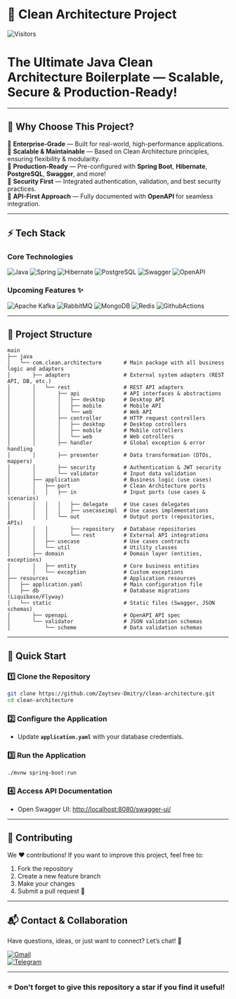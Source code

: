 # 🚀 Clean Architecture Project

![Visitors](https://api.visitorbadge.io/api/visitors?path=https://github.com/Zaytsev-Dmitry/clean-architecture&label=Repository%20Visits&countColor=%230c7ebe&style=flat&labelStyle=none)

# The Ultimate Java Clean Architecture Boilerplate — Scalable, Secure & Production-Ready!

---

## 🎯 Why Choose This Project?

🔹 **Enterprise-Grade** — Built for real-world, high-performance applications.  
🔹 **Scalable & Maintainable** — Based on Clean Architecture principles, ensuring flexibility & modularity.  
🔹 **Production-Ready** — Pre-configured with **Spring Boot**, **Hibernate**, **PostgreSQL**, **Swagger**, and more!  
🔹 **Security First** — Integrated authentication, validation, and best security practices.  
🔹 **API-First Approach** — Fully documented with **OpenAPI** for seamless integration.

---

## ⚡ Tech Stack

### **Core Technologies**

![Java](https://img.shields.io/badge/java-%23ED8B00.svg?style=for-the-badge&logo=openjdk&logoColor=white)
![Spring](https://img.shields.io/badge/spring-%236DB33F.svg?style=for-the-badge&logo=spring&logoColor=white)
![Hibernate](https://img.shields.io/badge/Hibernate-59666C?style=for-the-badge&logo=Hibernate&logoColor=white)
![PostgreSQL](https://img.shields.io/badge/postgres-%23316192.svg?style=for-the-badge&logo=postgresql&logoColor=white)
![Swagger](https://img.shields.io/badge/-Swagger-%23Clojure?style=for-the-badge&logo=swagger&logoColor=white)
![OpenAPI](https://img.shields.io/badge/openapiinitiative-%23000000.svg?style=for-the-badge&logo=openapiinitiative&logoColor=white)

### **Upcoming Features ✨**

![Apache Kafka](https://img.shields.io/badge/Apache%20Kafka-000?style=for-the-badge&logo=apachekafka)
![RabbitMQ](https://img.shields.io/badge/Rabbitmq-FF6600?style=for-the-badge&logo=rabbitmq&logoColor=white)
![MongoDB](https://img.shields.io/badge/MongoDB-%234ea94b.svg?style=for-the-badge&logo=mongodb&logoColor=white)
![Redis](https://img.shields.io/badge/redis-%23DD0031.svg?&style=for-the-badge&logo=redis&logoColor=white)
![GithubActions](https://img.shields.io/badge/GitHub_Actions-2088FF?style=for-the-badge&logo=github-actions&logoColor=white)

---

## 📂 Project Structure

```plaintext
main
├── java
│   └── com.clean.architecture       # Main package with all business logic and adapters
│       ├── adapters                 # External system adapters (REST API, DB, etc.)
│       │   └── rest                 # REST API adapters
│       │       ├── api              # API interfaces & abstractions
│       │       │   ├── desktop      # Desktop API
│       │       │   ├── mobile       # Mobile API
│       │       │   └── web          # Web API
│       │       ├── controller       # HTTP request controllers
│       │       │   ├── desktop      # Desktop cotrollers
│       │       │   ├── mobile       # Mobile cotrollers
│       │       │   └── web          # Web cotrollers
│       │       ├── handler          # Global exception & error handling
│       │       ├── presenter        # Data transformation (DTOs, mappers)
│       │       ├── security         # Authentication & JWT security
│       │       └── validator        # Input data validation
│       ├── application              # Business logic (use cases)
│       │   ├── port                 # Clean Architecture ports
│       │   │   ├── in               # Input ports (use cases & scenarios)
│       │   │   │   ├── delegate     # Use cases delegates
│       │   │   │   ├── usecaseimpl  # Use cases implementations
│       │   │   └── out              # Output ports (repositories, APIs)
│       │   │       ├── repository   # Database repositories
│       │   │       └── rest         # External API integrations
│       │   ├── usecase              # Use cases contracts
│       │   └── util                 # Utility classes
│       ├── domain                   # Domain layer (entities, exceptions)
│       │   ├── entity               # Core business entities
│       │   └── exception            # Custom exceptions
├── resources                        # Application resources
│   ├── application.yaml             # Main configuration file
│   ├── db                           # Database migrations (Liquibase/Flyway)
│   └── static                       # Static files (Swagger, JSON schemas)
│       ├── openapi                  # OpenAPI API spec
│       └── validator                # JSON validation schemas
│           └── scheme               # Data validation schemas
```

---

## 🚀 Quick Start

### 1️⃣ Clone the Repository
```sh
git clone https://github.com/Zaytsev-Dmitry/clean-architecture.git
cd clean-architecture
```

### 2️⃣ Configure the Application
- Update **`application.yaml`** with your database credentials.

### 3️⃣ Run the Application
```sh
./mvnw spring-boot:run
```

### 4️⃣ Access API Documentation
- Open Swagger UI: [http://localhost:8080/swagger-ui/](http://localhost:8080/swagger-ui/)

---

## 🤝 Contributing

We ❤️ contributions! If you want to improve this project, feel free to:
1. Fork the repository
2. Create a new feature branch
3. Make your changes
4. Submit a pull request 🚀

---

## 📬 Contact & Collaboration

Have questions, ideas, or just want to connect? Let’s chat! 📩

[![Gmail](https://img.shields.io/badge/Gmail-D14836?style=for-the-badge&logo=gmail&logoColor=white)](mailto:zaytsev.dmitry9228@gmail.com)  
[![Telegram](https://img.shields.io/badge/Telegram-2CA5E0?style=for-the-badge&logo=telegram&logoColor=white)](https://t.me/zaytsev_dv)

---

### ⭐ Don't forget to give this repository a star if you find it useful!

